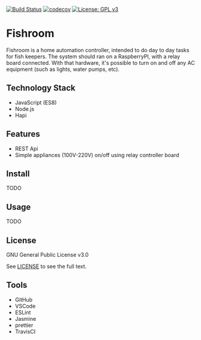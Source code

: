 [![Build Status](https://travis-ci.org/dklight/fishroom.svg?branch=master)](https://travis-ci.org/dklight/fishroom)
[![codecov](https://codecov.io/gh/dklight/fishroom/branch/master/graph/badge.svg)](https://codecov.io/gh/dklight/fishroom)
[![License: GPL v3](https://img.shields.io/badge/License-GPL%20v3-blue.svg)](https://www.gnu.org/licenses/gpl-3.0)

# Fishroom
Fishroom is a home automation controller, intended to do day to day tasks for fish keepers. The system should ran on a RaspberryPI, with a relay board connected. With that hardware, it's possible to turn on and off any AC equipment (such as lights, water pumps, etc).

## Technology Stack
 - JavaScript (ES8)
 - Node.js
 - Hapi

## Features
 - REST Api
 - Simple appliances (100V-220V) on/off using relay controller board


## Install
TODO


## Usage
TODO


## License
GNU General Public License v3.0

See [LICENSE](LICENSE) to see the full text.

## Tools
 - GitHub
 - VSCode
 - ESLint
 - Jasmine
 - prettier
 - TravisCI